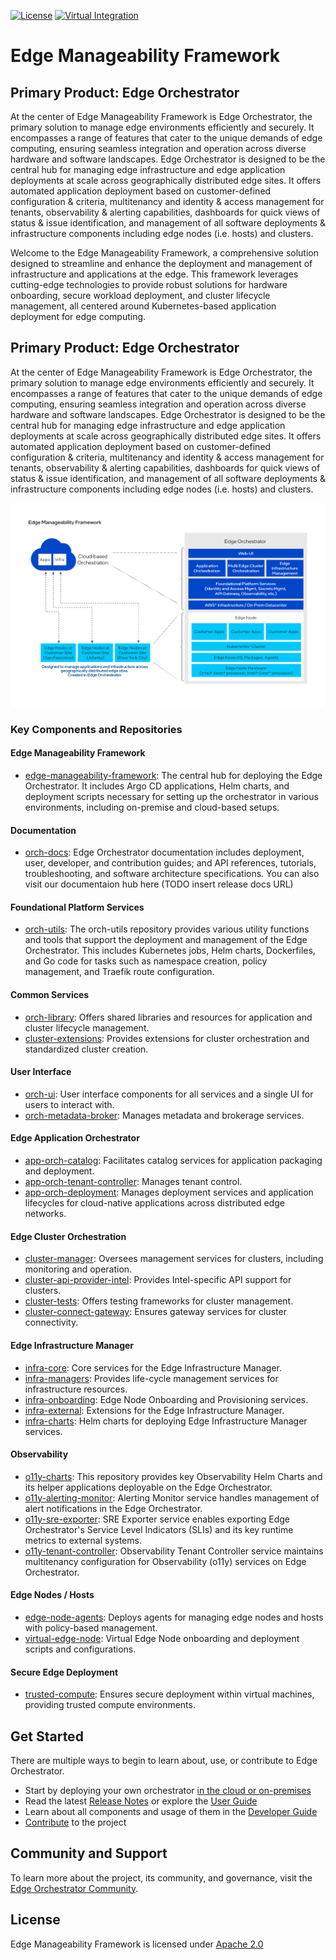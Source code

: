  [![License](https://img.shields.io/badge/License-Apache%202.0-blue.svg)](https://opensource.org/licenses/Apache-2.0) [![Virtual Integration](https://github.com/open-edge-platform/edge-manageability-framework/actions/workflows/virtual-integration.yml/badge.svg?branch=main)](https://github.com/open-edge-platform/edge-manageability-framework/actions/workflows/virtual-integration.yml?query=branch%3Amain)

# Edge Manageability Framework

## Primary Product: Edge Orchestrator
At the center of Edge Manageability Framework is Edge Orchestrator, the primary solution to manage edge environments efficiently and securely. It encompasses a range of features that cater to the unique demands of edge computing, ensuring seamless integration and operation across diverse hardware and software landscapes. Edge Orchestrator is designed to be the central hub for managing edge infrastructure and edge application deployments at scale across geographically distributed edge sites.  It offers automated application deployment based on customer-defined configuration & criteria, multitenancy and identity & access management for tenants, observability & alerting capabilities, dashboards for quick views of status & issue identification, and management of all software deployments & infrastructure components including edge nodes (i.e. hosts) and clusters.

Welcome to the Edge Manageability Framework, a comprehensive solution designed to streamline and enhance the deployment and management of infrastructure and applications at the edge. This framework leverages cutting-edge technologies to provide robust solutions for hardware onboarding, secure workload deployment, and cluster lifecycle management, all centered around Kubernetes-based application deployment for edge computing.

## Primary Product: Edge Orchestrator
At the center of Edge Manageability Framework is Edge Orchestrator, the primary solution to manage edge environments efficiently and securely. It encompasses a range of features that cater to the unique demands of edge computing, ensuring seamless integration and operation across diverse hardware and software landscapes. Edge Orchestrator is designed to be the central hub for managing edge infrastructure and edge application deployments at scale across geographically distributed edge sites.  It offers automated application deployment based on customer-defined configuration & criteria, multitenancy and identity & access management for tenants, observability & alerting capabilities, dashboards for quick views of status & issue identification, and management of all software deployments & infrastructure components including edge nodes (i.e. hosts) and clusters.

![Edge Manageability Framework High Level Component Diagram](docs/Edge_Manageability_Framework_Readme_Image.png)

### Key Components and Repositories

#### Edge Manageability Framework
- [edge-manageability-framework](https://github.com/open-edge-platform/edge-manageability-framework): The central hub for deploying the Edge Orchestrator. It includes Argo CD applications, Helm charts, and deployment scripts necessary for setting up the orchestrator in various environments, including on-premise and cloud-based setups.

#### Documentation
- [orch-docs](https://github.com/open-edge-platform/orch-docs): Edge Orchestrator documentation includes deployment, user, developer, and contribution guides; and API references, tutorials, troubleshooting, and software architecture specifications. You can also visit our documentaion hub here (TODO insert release docs URL)

#### Foundational Platform Services
- [orch-utils](https://github.com/open-edge-platform/orch-utils): The orch-utils repository provides various utility functions and tools that support the deployment and management of the Edge Orchestrator. This includes Kubernetes jobs, Helm charts, Dockerfiles, and Go code for tasks such as namespace creation, policy management, and Traefik route configuration.

#### Common Services
- [orch-library](https://github.com/open-edge-platform/orch-library): Offers shared libraries and resources for application and cluster lifecycle management.
- [cluster-extensions](https://github.com/open-edge-platform/cluster-extensions): Provides extensions for cluster orchestration and standardized cluster creation.

#### User Interface
- [orch-ui](https://github.com/open-edge-platform/orch-ui): User interface components for all services and a single UI for users to interact with.
- [orch-metadata-broker](https://github.com/open-edge-platform/orch-metadata-broker): Manages metadata and brokerage services.

#### Edge Application Orchestrator
- [app-orch-catalog](https://github.com/open-edge-platform/app-orch-catalog): Facilitates catalog services for application packaging and deployment.
- [app-orch-tenant-controller](https://github.com/open-edge-platform/app-orch-tenant-controller): Manages tenant control.
- [app-orch-deployment](https://github.com/open-edge-platform/app-orch-deployment): Manages deployment services and application lifecycles for cloud-native applications across distributed edge networks.

#### Edge Cluster Orchestration
- [cluster-manager](https://github.com/open-edge-platform/cluster-manager): Oversees management services for clusters, including monitoring and operation.
- [cluster-api-provider-intel](https://github.com/open-edge-platform/cluster-api-provider-intel): Provides Intel-specific API support for clusters.
- [cluster-tests](https://github.com/open-edge-platform/cluster-tests): Offers testing frameworks for cluster management.
- [cluster-connect-gateway](https://github.com/open-edge-platform/cluster-connect-gateway): Ensures gateway services for cluster connectivity.

#### Edge Infrastructure Manager
- [infra-core](https://github.com/open-edge-platform/infra-core): Core services for the Edge Infrastructure Manager.
- [infra-managers](https://github.com/open-edge-platform/infra-managers): Provides life-cycle management services for infrastructure resources.
- [infra-onboarding](https://github.com/open-edge-platform/infra-onboarding): Edge Node Onboarding and Provisioning services.
- [infra-external](https://github.com/open-edge-platform/infra-external): Extensions for the Edge Infrastructure Manager.
- [infra-charts](https://github.com/open-edge-platform/infra-charts): Helm charts for deploying Edge Infrastructure Manager services.

#### Observability
- [o11y-charts](https://github.com/open-edge-platform/o11y-charts): This repository provides key Observability Helm Charts and its helper applications deployable on the Edge Orchestrator.
- [o11y-alerting-monitor](https://github.com/open-edge-platform/o11y-alerting-monitor): Alerting Monitor service handles management of alert notifications in the Edge Orchestrator.
- [o11y-sre-exporter](https://github.com/open-edge-platform/o11y-sre-exporter): SRE Exporter service enables exporting Edge Orchestrator's Service Level Indicators (SLIs) and its key runtime metrics to external systems.
- [o11y-tenant-controller](https://github.com/open-edge-platform/o11y-tenant-controller): Observability Tenant Controller service maintains multitenancy configuration for Observability (o11y) services on Edge Orchestrator.

#### Edge Nodes / Hosts
- [edge-node-agents](https://github.com/open-edge-platform/edge-node-agents): Deploys agents for managing edge nodes and hosts with policy-based management.
- [virtual-edge-node](https://github.com/open-edge-platform/virtual-edge-node): Virtual Edge Node onboarding and deployment scripts and configurations.

#### Secure Edge Deployment
- [trusted-compute](https://github.com/open-edge-platform/trusted-compute): Ensures secure deployment within virtual machines, providing trusted compute environments.


## Get Started
There are multiple ways to begin to learn about, use, or contribute to Edge Orchestrator.
- Start by deploying your own orchestrator [in the cloud or on-premises](https://github.com/open-edge-platform/orch-docs/blob/main/docs/deployment_guide/index.rst)
- Read the latest [Release Notes](https://github.com/open-edge-platform/orch-docs/blob/main/docs/release_notes/index.rst) or explore the [User Guide](https://github.com/open-edge-platform/orch-docs/blob/main/docs/user_guide/index.rst)
- Learn about all components and usage of them in the [Developer Guide](https://github.com/open-edge-platform/orch-docs/blob/main/docs/developer_guide/index.rst)
- [Contribute](https://github.com/open-edge-platform/orch-docs/blob/main/docs/developer_guide/contributor_guide/index.rst) to the project

## Community and Support

To learn more about the project, its community, and governance, visit the [Edge Orchestrator
Community](https://github.com/open-edge-platform).

## License

Edge Manageability Framework is licensed under [Apache 2.0](http://www.apache.org/licenses/LICENSE-2.0)
